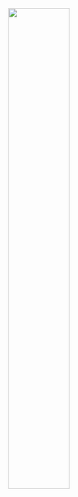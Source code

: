 <img src="https://cdn.jsdelivr.net/gh/Mxlo/picx-images-hosting@master/20250107/IMG_5812.8z6luj8hy8.png" width="50%" height="50%"> 
